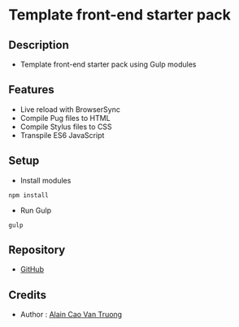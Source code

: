 # Template front-end starter pack

## Description

- Template front-end starter pack using Gulp modules

## Features

- Live reload with BrowserSync
- Compile Pug files to HTML
- Compile Stylus files to CSS
- Transpile ES6 JavaScript

## Setup

- Install modules
```
npm install
```

- Run Gulp
```
gulp
```

## Repository

- [GitHub](https://github.com/KamenSentai/Front-end_Template)

## Credits

- Author : [Alain Cao Van Truong](https://github.com/KamenSentai)
